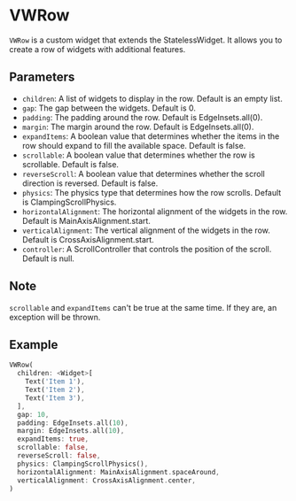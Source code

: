 # VWRow

`VWRow` is a custom widget that extends the StatelessWidget. It allows you to create a row of widgets with additional features.

## Parameters

- `children`: A list of widgets to display in the row. Default is an empty list.
- `gap`: The gap between the widgets. Default is 0.
- `padding`: The padding around the row. Default is EdgeInsets.all(0).
- `margin`: The margin around the row. Default is EdgeInsets.all(0).
- `expandItems`: A boolean value that determines whether the items in the row should expand to fill the available space. Default is false.
- `scrollable`: A boolean value that determines whether the row is scrollable. Default is false.
- `reverseScroll`: A boolean value that determines whether the scroll direction is reversed. Default is false.
- `physics`: The physics type that determines how the row scrolls. Default is ClampingScrollPhysics.
- `horizontalAlignment`: The horizontal alignment of the widgets in the row. Default is MainAxisAlignment.start.
- `verticalAlignment`: The vertical alignment of the widgets in the row. Default is CrossAxisAlignment.start.
- `controller`: A ScrollController that controls the position of the scroll. Default is null.

## Note

`scrollable` and `expandItems` can't be true at the same time. If they are, an exception will be thrown.

## Example

```dart
VWRow(
  children: <Widget>[
    Text('Item 1'),
    Text('Item 2'),
    Text('Item 3'),
  ],
  gap: 10,
  padding: EdgeInsets.all(10),
  margin: EdgeInsets.all(10),
  expandItems: true,
  scrollable: false,
  reverseScroll: false,
  physics: ClampingScrollPhysics(),
  horizontalAlignment: MainAxisAlignment.spaceAround,
  verticalAlignment: CrossAxisAlignment.center,
)
```
